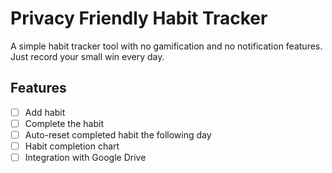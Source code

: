 # Privacy Friendly Habit Tracker

A simple habit tracker tool with no gamification and no notification features. Just record your small win every day.

## Features
- [ ] Add habit
- [ ] Complete the habit
- [ ] Auto-reset completed habit the following day
- [ ] Habit completion chart
- [ ] Integration with Google Drive
